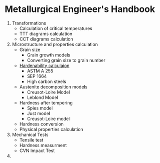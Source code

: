 # Metallurgical Engineer's Handbook

1. Transformations
   - Calculation of critical temperatures
   - TTT diagrams calculation
   - CCT diagrams calculation
2. Microstructure and properties calculation
   - Grain size
     * Grain growth models
     * Converting grain size to grain number 
   - [Hardenability calculaion](hardenability-calculation.md)
     * ASTM A 255
     * SEP 1664
     * High carbon steels
   - Austenite decomposition models
     * Creusot-Loire Model
     * Leblond Model
   - Hardness after tempering
     * Spies model
     * Just model
     * Creusot-Loire model
   - Hardness conversion
   - Physical properties calculation
3. Mechanical Tests
   - Tensile test
   - Hardness measurment
   - CVN Impact Test
4. 
